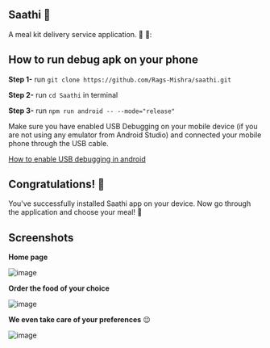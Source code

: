 ## Saathi 🥬
A meal kit delivery service application. 🍳 🥫:
## How to run debug apk on your phone
**Step 1-**  run `git clone https://github.com/Rags-Mishra/saathi.git`

**Step 2-**  run `cd Saathi` in terminal

**Step 3-**  run `npm run android -- --mode="release"`

Make sure you have enabled USB Debugging on your mobile device (if you are not using any emulator from Android Studio) and connected your mobile phone through the USB cable. 

[How to enable USB debugging in android](https://www.lifewire.com/enable-usb-debugging-android-4690927)

## Congratulations! :tada:

You've successfully installed Saathi app on your device. Now go through the application and choose your meal! :partying_face:

## Screenshots

**Home page**

![image](https://github.com/user-attachments/assets/572fca55-d0bd-426b-bf1b-ca70cdb3d822)



**Order the food of your choice**

![image](https://github.com/user-attachments/assets/fec21c42-4b7d-4242-bd31-5c2e61d0c3ac)

**We even take care of your preferences** 😉

![image](https://github.com/user-attachments/assets/c4937e1d-98f5-4358-aaf5-cf16a24d2902)

